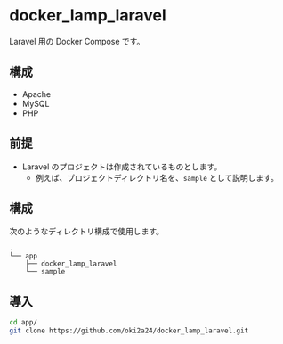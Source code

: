 # docker_lamp_laravel
Laravel 用の Docker Compose です。

## 構成
- Apache
- MySQL
- PHP

## 前提
- Laravel のプロジェクトは作成されているものとします。
  - 例えば、プロジェクトディレクトリ名を、`sample` として説明します。

## 構成
次のようなディレクトリ構成で使用します。

```
.
└── app
    ├── docker_lamp_laravel
    └── sample
```

## 導入

```bash
cd app/
git clone https://github.com/oki2a24/docker_lamp_laravel.git
```
